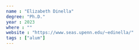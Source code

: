 ```yaml
---
name : "Elizabeth Dinella"
degree: "Ph.D."
year : 2023
where : ""
website : "https://www.seas.upenn.edu/~edinella/"
tags : ["alum"]
---
```

